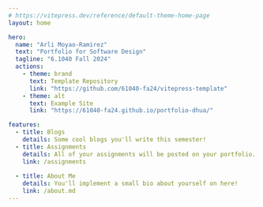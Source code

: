 ```yaml
---
# https://vitepress.dev/reference/default-theme-home-page
layout: home

hero:
  name: "Arli Moyao-Ramirez"
  text: "Portfolio for Software Design"
  tagline: "6.1040 Fall 2024"
  actions:
    - theme: brand
      text: Template Repository
      link: "https://github.com/61040-fa24/vitepress-template"
    - theme: alt
      text: Example Site
      link: "https://61040-fa24.github.io/portfolio-dhua/"

features:
  - title: Blogs
    details: Some cool blogs you'll write this semester!
  - title: Assignments
    details: All of your assignments will be posted on your portfolio.
    link: /assignments
    
  - title: About Me
    details: You'll implement a small bio about yourself on here!
    link: /about.md
---
```

